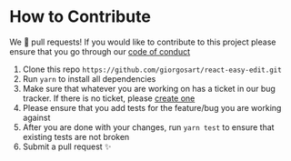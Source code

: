 # How to Contribute

We :sparkling_heart: pull requests! If you would like to contribute to this project please ensure that you go through our [code of conduct](https://github.com/giorgosart/react-easy-edit/blob/master/CODE_OF_CONDUCT.md)

1. Clone this repo `https://github.com/giorgosart/react-easy-edit.git`
2. Run `yarn` to install all dependencies
2. Make sure that whatever you are working on has a ticket in our bug tracker. If there is no ticket, please [create one](https://github.com/giorgosart/react-easy-edit/issues/new/choose)
2. Please ensure that you add tests for the feature/bug you are working against
3. After you are done with your changes, run `yarn test` to ensure that existing tests are not broken
7. Submit a pull request :sparkles:
